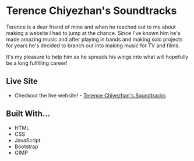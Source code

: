 # Terence Chiyezhan's Soundtracks

Terence is a dear friend of mine and when he reached out to me about making a website I had to jump at the chance. Since I've known him he's made amazing music and after playing in bands and making solo projects for years he's decided to branch out into making music for TV and films.

It's my pleasure to help him as he spreads his wings into what will hopefully be a long fulfilling career!

## Live Site
- Checkout the live website! - [Terence Chiyezhan's Soundtracks]()

## Built With...
  - HTML
  - CSS
  - JavaScript
  - Bootstrap
  - GIMP